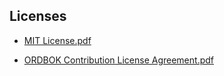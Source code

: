 Licenses
--------

- [MIT License.pdf](MIT%20License.pdf)

- [ORDBOK Contribution License Agreement.pdf](ORDBOK%20Contribution%20License%20Agreement.pdf)
